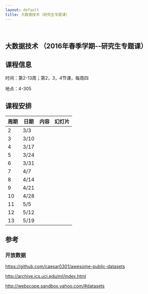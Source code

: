 ```yaml
---
layout: default
title: 大数据技术（研究生专题课）
---
```


 

大数据技术 （2016年春季学期--研究生专题课）
-------------------------------------------

课程信息
--------

时间：第2-13周；第2，3，4节课，每周四

地点：4-305

课程安排
--------

| 周期 | 日期 | 内容 | 幻灯片 |
|------|------|------|--------|
| 2    | 3/3  |      |        |
| 3    | 3/10 |      |        |
| 4    | 3/17 |      |        |
| 5    | 3/24 |      |        |
| 6    | 3/31 |      |        |
| 7    | 4/7  |      |        |
| 8    | 4/14 |      |        |
| 9    | 4/21 |      |        |
| 10   | 4/28 |      |        |
| 11   | 5/5  |      |        |
| 12   | 5/12 |      |        |
| 13   | 5/19 |      |        |

参考
----

### 开放数据

<https://github.com/caesar0301/awesome-public-datasets>

<http://archive.ics.uci.edu/ml/index.html>

<http://webscope.sandbox.yahoo.com/#datasets>

 

 
